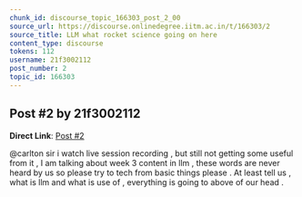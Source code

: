 ```yaml
---
chunk_id: discourse_topic_166303_post_2_00
source_url: https://discourse.onlinedegree.iitm.ac.in/t/166303/2
source_title: LLM what rocket science going on here
content_type: discourse
tokens: 112
username: 21f3002112
post_number: 2
topic_id: 166303
---
```


## Post #2 by 21f3002112

**Direct Link**: [Post #2](https://discourse.onlinedegree.iitm.ac.in/t/166303/2)

@carlton sir i watch live session recording , but still not getting some useful from it , I am talking about week 3 content in llm , these words are never heard by us so please try to tech from basic things please . At least tell us , what is llm and what is use of , everything is going to above of our head .
